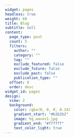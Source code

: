 ```yaml
---
widget: pages
headless: true
weight: 60
title: Blog
subtitle: null
content:
  page_type: post
  count: 5
  filters:
    author: ""
    category: ""
    tag: ""
    exclude_featured: false
    exclude_future: false
    exclude_past: false
    publication_type: ""
  offset: 0
  order: desc
widget_id: pages
design:
  view: 2
  background:
    color: rgba(0, 0, 0, 0.14)
    gradient_start: "#b2b2b2"
    image: hg_waves1.jpg
    gradient_end: "#ffffff"
    text_color_light: true
---
```

